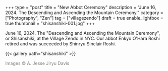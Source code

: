 +++
type = "post"
title = "New Abbot Ceremony"
description = "June 16, 2024. The Descending and Ascending the Mountain Ceremony."
category = ["Photography", "Zen"]
tag = ["villagezendo"]
draft = true
enable_lightbox = true
thumbnail = "shisanshiki-001.jpg"
+++

June 16, 2024. The "Descending and Ascending the Mountain Ceremony", or Shisanshiki, at the Village Zendo in NYC. Our abbot Enkyo O'Hara Roshi retired and was succeeded by Shinryu Sinclair Roshi.

{{< gallery path="shisanshiki" >}}

<span style="color: gray">Images &copy; A. Jesse Jiryu Davis</span>

